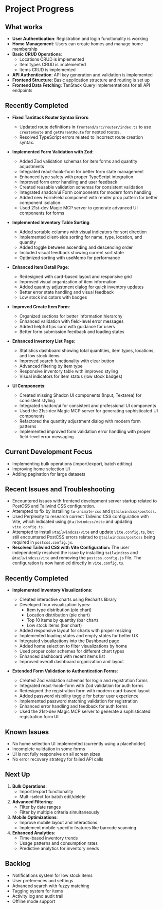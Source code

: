 # Project Progress

## What works

- **User Authentication**: Registration and login functionality is working
- **Home Management**: Users can create homes and manage home membership
- **Basic CRUD Operations**:
  - Locations CRUD is implemented
  - Item types CRUD is implemented
  - Items CRUD is implemented
- **API Authentication**: API key generation and validation is implemented
- **Frontend Structure**: Basic application structure and routing is set up
- **Frontend Data Fetching**: TanStack Query implementations for all API endpoints

## Recently Completed

- **Fixed TanStack Router Syntax Errors**:

  - Updated route definitions in `frontend/src/router/index.ts` to use `createRoute` and `getParentRoute` for nested routes.
  - Resolved TypeScript errors related to incorrect route creation syntax.

- **Implemented Form Validation with Zod**:

  - Added Zod validation schemas for item forms and quantity adjustments
  - Integrated react-hook-form for better form state management
  - Enhanced type safety with proper TypeScript integration
  - Improved form error handling and user feedback
  - Created reusable validation schemas for consistent validation
  - Integrated shadcn/ui Form components for modern form handling
  - Added new FormField component with render prop pattern for better component isolation
  - Used 21st-dev Magic MCP server to generate advanced UI components for forms

- **Implemented Inventory Table Sorting**:
  - Added sortable columns with visual indicators for sort direction
  - Implemented client-side sorting for name, type, location, and quantity
  - Added toggle between ascending and descending order
  - Included visual feedback showing current sort state
  - Optimized sorting with useMemo for performance
- **Enhanced Item Detail Page**:
  - Redesigned with card-based layout and responsive grid
  - Improved visual organization of item information
  - Added quantity adjustment dialog for quick inventory updates
  - Better error state handling and visual feedback
  - Low stock indicators with badges
- **Improved Create Item Form**:
  - Organized sections for better information hierarchy
  - Enhanced validation with field-level error messages
  - Added helpful tips card with guidance for users
  - Better form submission feedback and loading states
- **Enhanced Inventory List Page**:
  - Statistics dashboard showing total quantities, item types, locations, and low stock items
  - Improved search functionality with clear button
  - Advanced filtering by item type
  - Responsive inventory table with improved styling
  - Visual indicators for item status (low stock badges)
- **UI Components**:
  - Created missing Shadcn UI components (Input, Textarea) for consistent styling
  - Integrated shadcn/ui for consistent and professional UI components
  - Used the 21st-dev Magic MCP server for generating sophisticated UI components
  - Refactored the quantity adjustment dialog with modern form patterns
  - Implemented improved form validation error handling with proper field-level error messaging

## Current Development Focus

- Implementing bulk operations (import/export, batch editing)
- Improving home selection UI
- Adding pagination for large datasets

## Recent Issues and Troubleshooting

- Encountered issues with frontend development server startup related to PostCSS and Tailwind CSS configuration.
- Attempted to fix by installing `tw-animate-css` and `@tailwindcss/postcss`.
- Used Perplexity to research correct Tailwind CSS configuration with Vite, which indicated using `@tailwindcss/vite` and updating `vite.config.ts`.
- Attempted to install `@tailwindcss/vite` and update `vite.config.ts`, but still encountered PostCSS errors related to `@tailwindcss/postcss` being required in `postcss.config.js`.
- **Resolved Tailwind CSS with Vite Configuration:** The user independently resolved the issue by installing `tailwindcss` and `@tailwindcss/vite` and removing the `postcss.config.js` file. The configuration is now handled directly in `vite.config.ts`.

## Recently Completed

- **Implemented Inventory Visualizations**:

  - Created interactive charts using Recharts library
  - Developed four visualization types:
    - Item type distribution (pie chart)
    - Location distribution (pie chart)
    - Top 10 items by quantity (bar chart)
    - Low stock items (bar chart)
  - Added responsive layout for charts with proper resizing
  - Implemented loading states and empty states for better UX
  - Integrated visualizations into the Dashboard page
  - Added home selection to filter visualizations by home
  - Used proper color schemes for different chart types
  - Enhanced dashboard with recent items list
  - Improved overall dashboard organization and layout

- **Extended Form Validation to Authentication Forms**:
  - Created Zod validation schemas for login and registration forms
  - Integrated react-hook-form with Zod validation for auth forms
  - Redesigned the registration form with modern card-based layout
  - Added password visibility toggle for better user experience
  - Implemented password matching validation for registration
  - Enhanced error handling and feedback for auth forms
  - Used the 21st-dev Magic MCP server to generate a sophisticated registration form UI

## Known Issues

- No home selection UI implemented (currently using a placeholder)
- Incomplete validation in some forms
- UI is not fully responsive on all screen sizes
- No error recovery strategy for failed API calls

## Next Up

1. **Bulk Operations**:
   - Import/export functionality
   - Multi-select for batch edit/delete
2. **Advanced Filtering**:
   - Filter by date ranges
   - Filter by multiple criteria simultaneously
3. **Mobile Optimizations**:
   - Improve mobile layout and interactions
   - Implement mobile-specific features like barcode scanning
4. **Enhanced Analytics**:
   - Time-based inventory trends
   - Usage patterns and consumption rates
   - Predictive analytics for inventory needs

## Backlog

- Notifications system for low stock items
- User preferences and settings
- Advanced search with fuzzy matching
- Tagging system for items
- Activity log and audit trail
- Offline mode support
